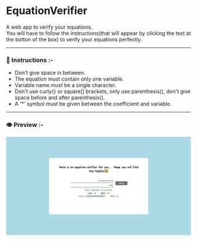# EquationVerifier
A web app to verify your equations.<br>
You will have to follow the instructions(that will appear by clicking the text at the botton of the box) to verify your equations perfectly.<br>
<hr>

### 📄 Instructions :-
<ul>
    <li>Don't give space in between.</li>
    <li>The equation must contain only one variable.</li>
    <li>Variable name must be a single character.</li>
    <li>Don't use curly{} or square[] brackets, only use parenthesis(), don't give space before and after parenthesis().</li>
    <li>A '*' symbol must be given between the coefficient and variable.</li>
</ul>
<hr>

### 👁️ Preview :-

<div><img src = 'https://github.com/AshishAntil07/AshishAntil07/blob/EqVerifier/image.png'></div>
